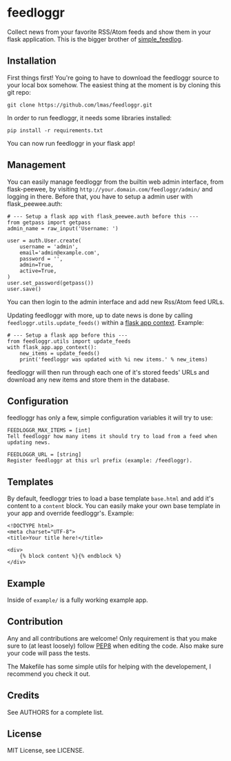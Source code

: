 feedloggr
=========
Collect news from your favorite RSS/Atom feeds and show them in your flask application.
This is the bigger brother of [simple_feedlog](https://github.com/lmas/simple_feedlog).

Installation
------------
First things first!
You're going to have to download the feedloggr source to your local box somehow.
The easiest thing at the moment is by cloning this git repo:

    git clone https://github.com/lmas/feedloggr.git

In order to run feedloggr, it needs some libraries installed:

    pip install -r requirements.txt

You can now run feedloggr in your flask app!

Management
----------
You can easily manage feedloggr from the builtin web admin interface, from
flask-peewee, by visiting `http://your.domain.com/feedloggr/admin/` and logging
in there.
Before that, you have to setup a admin user with flask_peewee.auth:

    # --- Setup a flask app with flask_peewee.auth before this ---
    from getpass import getpass
    admin_name = raw_input('Username: ')

    user = auth.User.create(
        username = 'admin',
        email='admin@example.com',
        password = '',
        admin=True,
        active=True,
    )
    user.set_password(getpass())
    user.save()

You can then login to the admin interface and add new Rss/Atom feed URLs.

Updating feedloggr with more, up to date news is done by calling
`feedloggr.utils.update_feeds()` within a [flask app context](http://flask.pocoo.org/docs/appcontext/).
Example:

    # --- Setup a flask app before this ---
    from feedloggr.utils import update_feeds
    with flask_app.app_context():
        new_items = update_feeds()
        print('feedloggr was updated with %i new items.' % new_items)

feedloggr will then run through each one of it's stored feeds' URLs and download
any new items and store them in the database.

Configuration
-------------
feedloggr has only a few, simple configuration variables it will try to use:

    FEEDLOGGR_MAX_ITEMS = [int]
    Tell feedloggr how many items it should try to load from a feed when
    updating news.

    FEEDLOGGR_URL = [string]
    Register feedloggr at this url prefix (example: /feedloggr).

Templates
---------
By default, feedloggr tries to load a base template `base.html` and add it's
content to a `content` block. You can easily make your own base template in your
app and override feedloggr's. Example:

    <!DOCTYPE html>
    <meta charset="UTF-8">
    <title>Your title here!</title>

    <div>
        {% block content %}{% endblock %}
    </div>

Example
-------
Inside of `example/` is a fully working example app.

Contribution
------------
Any and all contributions are welcome! Only requirement is that you make sure to
(at least loosely) follow [PEP8](http://www.python.org/dev/peps/pep-0008/) when
editing the code. Also make sure your code will pass the tests.

The Makefile has some simple utils for helping with the developement, I recommend
you check it out.

Credits
-------
See AUTHORS for a complete list.

License
-------
MIT License, see LICENSE.
